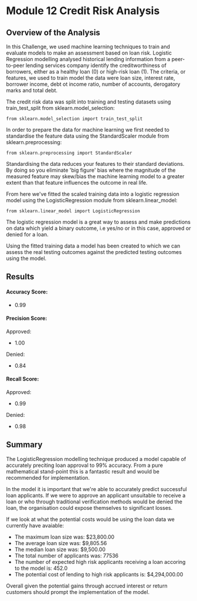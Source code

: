 # Module 12 Credit Risk Analysis

## Overview of the Analysis

In this Challenge, we used machine learning techniques to train and evaluate models to make an assessment based on loan risk. Logistic Regression modelling analysed historical lending information from a peer-to-peer lending services company identify the creditworthiness of borrowers, either as a healthy loan (0) or high-risk loan (1). The criteria, or features, we used to train model the data were loan size, interest rate, borrower income, debt ot income ratio, number of accounts, derogatory marks and total debt.

The credit risk data was split into training and testing datasets using train_test_split from sklearn.model_selection:

    from sklearn.model_selection import train_test_split

In order to prepare the data for machine learning we first needed to standardise the feature data using the StandardScaler module from sklearn.preprocessing:

    from sklearn.preprocessing import StandardScaler

Standardising the data reduces your features to their standard deviations. By doing so you eliminate 'big figure' bias where the magnitude of the measured feature may skew/bias the machine learning model to a greater extent than that feature influences the outcome in real life.

From here we've fitted the scaled training data into a logistic regression model using the LogisticRegression module from sklearn.linear_model:

    from sklearn.linear_model import LogisticRegression

The logistic regression model is a great way to assess and make predictions on data which yield a binary outcome, i.e yes/no or in this case, approved or denied for a loan.

Using the fitted training data a model has been created to which we can assess the real testing outcomes against the predicted testing outcomes using the model.

## Results

#### Accuracy Score:
- 0.99

#### Precision Score:

Approved: 
  - 1.00   
     
Denied: 
  - 0.84 
  
#### Recall Score:

Approved: 
  - 0.99    
    
Denied: 
  - 0.98     

## Summary

The LogisticRegression modelling technique produced a model capable of accurately preciting loan approval to 99% accuracy. From a pure mathematical stand-point this is a fantastic result and would be recommended for implementation.

In the model it is important that we're able to accurately predict successful loan applicants. If we were to approve an applicant unsuitable to receive a loan or who through traditional verification methods would be denied the loan, the organisation could expose themselves to significant losses. 

If we look at what the potential costs would be using the loan data we currently have avaiable:

  - The maximum loan size was: $23,800.00
  - The average loan size was: $9,805.56
  - The median loan size was: $9,500.00
  - The total number of applicants was: 77536
  - The number of expected high risk applicants receiving a loan accoring to the model is: 452.0
  - The potential cost of lending to high risk applicants is: $4,294,000.00

Overall given the potential gains through accrued interest or return customers should prompt the implementation of the model.





